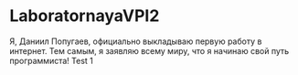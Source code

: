 # LaboratornayaVPI2
Я, Даниил Попугаев, официально выкладываю первую работу в интернет. Тем самым, я заявляю всему миру, что я начинаю свой путь программиста!
Test 1
